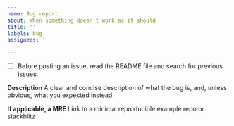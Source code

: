 ```yaml
---
name: Bug report
about: When something doesn't work as it should
title: ''
labels: bug
assignees: ''

---
```


- [ ] Before posting an issue, read the README file and search for previous issues.

**Description**
A clear and concise description of what the bug is, and, unless obvious, what you expected instead.

**If applicable, a MRE**
Link to a minimal reproducible example repo or stackblitz
